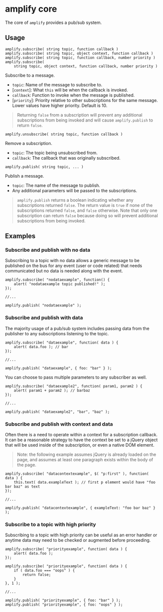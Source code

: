 # amplify core

The core of `amplify` provides a pub/sub system.

## Usage

	amplify.subscribe( string topic, function callback )
	amplify.subscribe( string topic, object context, function callback )
	amplify.subscribe( string topic, function callback, number priority )
	amplify.subscribe(
		string topic, object context, function callback, number priority )

Subscribe to a message.

* `topic`: Name of the message to subscribe to.
* [`context`]: What `this` will be when the callback is invoked.
* `callback`: Function to invoke when the message is published.
* [`priority`]: Priority relative to other subscriptions for the same message. Lower values have higher priority. Default is 10.

> Returning `false` from a subscription will prevent any additional subscriptions from being invoked and will cause `amplify.publish` to return `false`.

<pre><code>amplify.unsubscribe( string topic, function callback )</code></pre>

Remove a subscription.

* `topic`: The topic being unsubscribed from.
* `callback`: The callback that was originally subscribed.

<pre><code>amplify.publish( string topic, ... )</code></pre>

Publish a message.

* `topic`: The name of the message to publish.
* Any additional parameters will be passed to the subscriptions.

> `amplify.publish` returns a boolean indicating whether any subscriptions returned `false`.
> The return value is `true` if none of the subscriptions returned `false`, and `false` otherwise. Note that only one subscription can return `false` because doing so will prevent additional subscriptions from being invoked.

## Examples

### Subscribe and publish with no data

Subscribing to a topic with no data allows a generic message to be
published on the bus for any event (user or code related) that needs communicated but no data
is needed along with the event.

	amplify.subscribe( "nodataexample", function() {
		alert( "nodataexample topic published!" );
	});
	
	//...
	
	amplify.publish( "nodataexample" );

### Subscribe and publish with data

The majority usage of a pub/sub system includes passing data from the
publisher to any subscriptions listening to the topic.

	amplify.subscribe( "dataexample", function( data ) {
		alert( data.foo ); // bar
	});
	
	//...
	
	amplify.publish( "dataexample", { foo: "bar" } );

You can choose to pass multiple parameters to any subscriber as well.

	amplify.subscribe( "dataexample2", function( param1, param2 ) {
		alert( param1 + param2 ); // barbaz
	});
	
	//...
	
	amplify.publish( "dataexample2", "bar", "baz" );

### Subscribe and publish with context and data

Often there is a need to operate within a context for a subscription
callback. It can be a reasonable strategy to have the context be set to
a jQuery object that will be used inside of the subscription, or even a
native DOM element.

> Note: the following example assumes jQuery is already loaded on the
> page, and assumes at least one paragraph exists within the body of the page.

	amplify.subscribe( "datacontextexample", $( "p:first" ), function( data ) {
		this.text( data.exampleText ); // first p element would have "foo bar baz" as text
	});
	
	//...
	
	amplify.publish( "datacontextexample", { exampleText: "foo bar baz" } );

### Subscribe to a topic with high priority

Subscribing to a topic with high priority can be useful as an error
handler or anytime data may need to be checked or augmented before
proceeding.

	amplify.subscribe( "priorityexample", function( data ) {
		alert( data.foo );
	});

	amplify.subscribe( "priorityexample", function( data ) {
		if ( data.foo === "oops" ) {
			return false;
		}
	}, 1 );
	
	//...
	
	amplify.publish( "priorityexample", { foo: "bar" } );
	amplify.publish( "priorityexample", { foo: "oops" } );